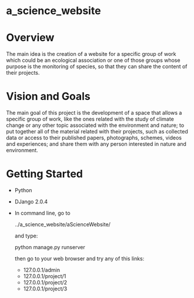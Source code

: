 # a_science_website

# Overview 
The main idea is the creation of a website for a specific group of work which could be an ecological association or one of those groups whose purpose is the monitoring of species, so that they can share the content of their projects. 


# Vision and Goals 

The main goal of this project is the development of a space that allows a specific group of work, like the ones related with the study of climate change or any other topic associated with the environment and nature;   to put together all of the material related with their projects, such as collected data or access to their published papers, photographs, schemes, videos and experiences; and share them with any person interested in nature and environment. 


# Getting Started
*  Python 
*  DJango 2.0.4
*  In command line, go to

      ../a_science_website/aScienceWebsite/
    
    and type:
    
      python manage.py runserver
    
    then go to your web browser and try any of this links:
      *  127.0.0.1/admin
      *  127.0.0.1/project/1
      *  127.0.0.1/project/2
      *  127.0.0.1/project/3
      
      
    
    




